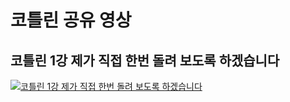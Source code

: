 # 코틀린 공유 영상





## 코틀린 1강 제가 직접 한번 돌려 보도록 하겠습니다

[![코틀린 1강 제가 직접 한번 돌려 보도록 하겠습니다](https://i.ytimg.com/vi/aUd3dQNrm2s/hqdefault.jpg?sqp=-oaymwEZCNACELwBSFXyq4qpAwsIARUAAIhCGAFwAQ==&rs=AOn4CLCdoqm7bF0s8JpEDZmqjDNwqvaoBQ)](https://youtu.be/aUd3dQNrm2s)

